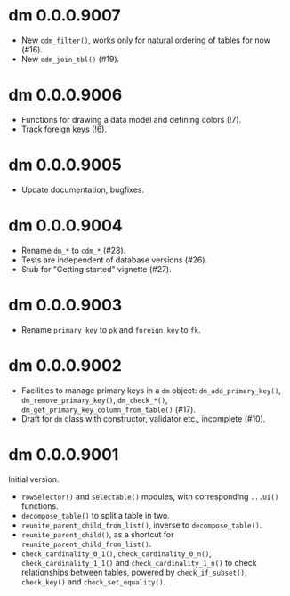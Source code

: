 # dm 0.0.0.9007

- New `cdm_filter()`, works only for natural ordering of tables for now (#16).
- New `cdm_join_tbl()` (#19).

# dm 0.0.0.9006

- Functions for drawing a data model and defining colors (!7).
- Track foreign keys (!6).


# dm 0.0.0.9005

- Update documentation, bugfixes.


# dm 0.0.0.9004

- Rename `dm_*` to `cdm_*` (#28).
- Tests are independent of database versions (#26).
- Stub for "Getting started" vignette (#27).


# dm 0.0.0.9003

- Rename `primary_key` to `pk` and `foreign_key` to `fk`.


# dm 0.0.0.9002

- Facilities to manage primary keys in a `dm` object: `dm_add_primary_key()`, `dm_remove_primary_key()`, `dm_check_*()`, `dm_get_primary_key_column_from_table()` (#17).
- Draft for `dm` class with constructor, validator etc., incomplete (#10).


# dm 0.0.0.9001

Initial version.

- `rowSelector()` and `selectable()` modules, with corresponding `...UI()` functions.
- `decompose_table()` to split a table in two.
- `reunite_parent_child_from_list()`, inverse to `decompose_table()`.
- `reunite_parent_child()`, as a shortcut for `reunite_parent_child_from_list()`.
- `check_cardinality_0_1()`, `check_cardinality_0_n()`, `check_cardinality_1_1()` and `check_cardinality_1_n()` to check relationships between tables, powered by `check_if_subset()`, `check_key()` and `check_set_equality()`.
